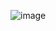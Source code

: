 ![image](https://github.com/sau-dj/tidytuesday/assets/56186022/ec492734-67e3-400d-94fd-128b6697ebe1)
